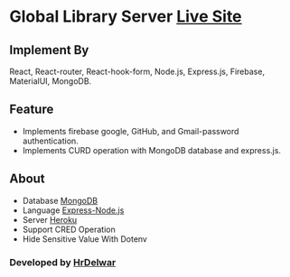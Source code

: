 # Global Library Server [Live Site](https://hr-global-library.netlify.app/)


## Implement By
 React, React-router, React-hook-form, Node.js, Express.js, Firebase, MaterialUI, MongoDB.

## Feature
* Implements firebase google, GitHub, and Gmail-password authentication.
* Implements CURD operation with MongoDB database and express.js.
  
## About
* Database [MongoDB](https://cloud.mongodb.com)
* Language [Express-Node.js](https://expressjs.com/)
* Server [Heroku](https://heroku.com/)
* Support CRED Operation
* Hide Sensitive Value With Dotenv

### Developed by [HrDelwar](https://www.linkedin.com/in/hrdelwar/)